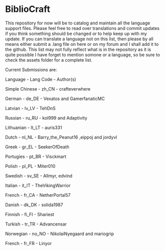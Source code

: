 BiblioCraft
===========
This repository for now will be to catalog and maintain all the language support files. 
Please feel free to read over translations and commit updates if you think something should be changed or
to help keep up with my update. If you can translate a language not on this list, then please by all means 
either submit a .lang file on here or on my forum and I shall add it to the github. This list may not fully 
reflect what is in the repository as it is quite possible I have forget to mention somone or a language, so
be sure to check the assets folder for a complete list.


Current Submissions are:

Language	    -           Lang Code	        -       Author(s)

 Simple Chinese - zh_CN	- crafteverwhere
 
 German	- de_DE     -   	Vexatos and GamerfanaticMC
 
 Latvian	 - lv_LV	   -     TehDnS
 
 Russian	 -  ru_RU	    -  kol999 and Adaptivity
 
 Lithuanian	  - lt_LT	       -        auris331
 
 Dutch	           -       nl_NL	           -         Barry_the_Peanut16 ,eippoj and jordyvl
 
 Greek	          -        gr_EL	          -          SeekerOfDeath
 
 Portugies	       -       pt_BR	         -           Visckmart
 
 Polish	           -       pl_PL	       -             Miter010
 
 Swedish	           -     sv_SE	       -             Allmyr, edvind
 
 Italian	           -     it_IT	     -               TheVikingWarrior
 
 French - fr_CA - NetherPortal57
 
 Danish - dk_DK - solida1987
 
 Finnish - fi_FI - Shariest
 
 Turkish - tr_TR - Advancensar
 
 Norwegian - no_NO - NikolaiNyegaard and mariogrip

French - fr_FR - Linyor
